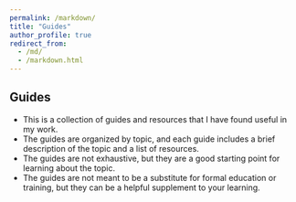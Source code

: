 ```yaml
---
permalink: /markdown/
title: "Guides"
author_profile: true
redirect_from: 
  - /md/
  - /markdown.html
---
```


## Guides

- This is a collection of guides and resources that I have found useful in my work.
- The guides are organized by topic, and each guide includes a brief description of the topic and a list of resources.
- The guides are not exhaustive, but they are a good starting point for learning about the topic.
- The guides are not meant to be a substitute for formal education or training, but they can be a helpful supplement to your learning.
